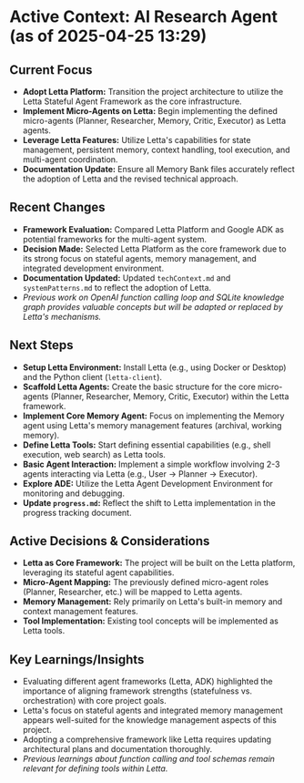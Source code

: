 # Active Context: AI Research Agent (as of 2025-04-25 13:29)

## Current Focus

- **Adopt Letta Platform:** Transition the project architecture to utilize the Letta Stateful Agent Framework as the core infrastructure.
- **Implement Micro-Agents on Letta:** Begin implementing the defined micro-agents (Planner, Researcher, Memory, Critic, Executor) as Letta agents.
- **Leverage Letta Features:** Utilize Letta's capabilities for state management, persistent memory, context handling, tool execution, and multi-agent coordination.
- **Documentation Update:** Ensure all Memory Bank files accurately reflect the adoption of Letta and the revised technical approach.

## Recent Changes

- **Framework Evaluation:** Compared Letta Platform and Google ADK as potential frameworks for the multi-agent system.
- **Decision Made:** Selected Letta Platform as the core framework due to its strong focus on stateful agents, memory management, and integrated development environment.
- **Documentation Updated:** Updated `techContext.md` and `systemPatterns.md` to reflect the adoption of Letta.
- *Previous work on OpenAI function calling loop and SQLite knowledge graph provides valuable concepts but will be adapted or replaced by Letta's mechanisms.*

## Next Steps

- **Setup Letta Environment:** Install Letta (e.g., using Docker or Desktop) and the Python client (`letta-client`).
- **Scaffold Letta Agents:** Create the basic structure for the core micro-agents (Planner, Researcher, Memory, Critic, Executor) within the Letta framework.
- **Implement Core Memory Agent:** Focus on implementing the Memory agent using Letta's memory management features (archival, working memory).
- **Define Letta Tools:** Start defining essential capabilities (e.g., shell execution, web search) as Letta tools.
- **Basic Agent Interaction:** Implement a simple workflow involving 2-3 agents interacting via Letta (e.g., User -> Planner -> Executor).
- **Explore ADE:** Utilize the Letta Agent Development Environment for monitoring and debugging.
- **Update `progress.md`:** Reflect the shift to Letta implementation in the progress tracking document.

## Active Decisions & Considerations

- **Letta as Core Framework:** The project will be built on the Letta platform, leveraging its stateful agent capabilities.
- **Micro-Agent Mapping:** The previously defined micro-agent roles (Planner, Researcher, etc.) will be mapped to Letta agents.
- **Memory Management:** Rely primarily on Letta's built-in memory and context management features.
- **Tool Implementation:** Existing tool concepts will be implemented as Letta tools.

## Key Learnings/Insights

- Evaluating different agent frameworks (Letta, ADK) highlighted the importance of aligning framework strengths (statefulness vs. orchestration) with core project goals.
- Letta's focus on stateful agents and integrated memory management appears well-suited for the knowledge management aspects of this project.
- Adopting a comprehensive framework like Letta requires updating architectural plans and documentation thoroughly.
- *Previous learnings about function calling and tool schemas remain relevant for defining tools within Letta.*
